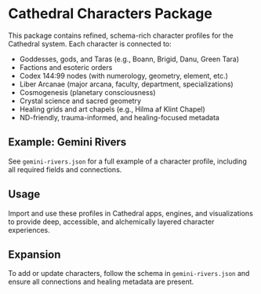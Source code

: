 # Cathedral Characters Package

This package contains refined, schema-rich character profiles for the Cathedral system. Each character is connected to:
- Goddesses, gods, and Taras (e.g., Boann, Brigid, Danu, Green Tara)
- Factions and esoteric orders
- Codex 144:99 nodes (with numerology, geometry, element, etc.)
- Liber Arcanae (major arcana, faculty, department, specializations)
- Cosmogenesis (planetary consciousness)
- Crystal science and sacred geometry
- Healing grids and art chapels (e.g., Hilma af Klint Chapel)
- ND-friendly, trauma-informed, and healing-focused metadata

## Example: Gemini Rivers
See `gemini-rivers.json` for a full example of a character profile, including all required fields and connections.

## Usage
Import and use these profiles in Cathedral apps, engines, and visualizations to provide deep, accessible, and alchemically layered character experiences.

## Expansion
To add or update characters, follow the schema in `gemini-rivers.json` and ensure all connections and healing metadata are present.
